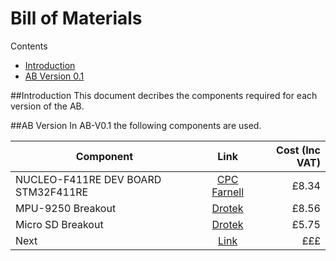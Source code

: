 # Bill of Materials

Contents
- [Introduction](https://github.com/FlyingBaguette/aero-boulangerie/blob/master/docs/bill-of-materials.md#introduction)
- [AB Version 0.1](https://github.com/FlyingBaguette/aero-boulangerie/blob/master/docs/bill-of-materials.md#ab-version-01)

##Introduction
This document decribes the components required for each version of the AB.


##AB Version
In AB-V0.1 the following components are used.

| Component   |      Link      |  Cost (Inc VAT) |
|----------|:-------------:|------:|
| NUCLEO-F411RE  DEV BOARD STM32F411RE |  [CPC Farnell](http://cpc.farnell.com/stmicroelectronics/nucleo-f411re/dev-board-stm32f411re-cortex-m4/dp/SC13715?ost=NUCLEO-F411RE) | £8.34 |
| MPU-9250 Breakout |[Drotek](http://www.drotek.fr/shop/en/home/421-mpu9250-gyro-accelerometer-magnetometer.html)| £8.56 |
| Micro SD Breakout | [Drotek](http://www.drotek.fr/shop/en/home/265-micro-sd-board.html) | £5.75 |
|Next|[Link](#)| £££ |


